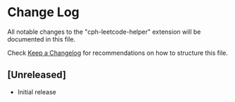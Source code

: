 # Change Log

All notable changes to the "cph-leetcode-helper" extension will be documented in this file.

Check [Keep a Changelog](http://keepachangelog.com/) for recommendations on how to structure this file.

## [Unreleased]

- Initial release